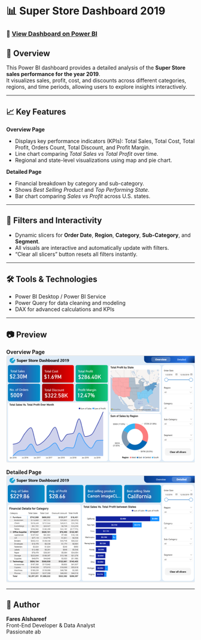 # 📊 Super Store Dashboard 2019

### 🔗 [View Dashboard on Power BI](https://app.powerbi.com/view?r=eyJrIjoiNDI2MjBkNGYtYjYzZi00YTFlLTkxODctZGJlOTcwYzFlNjJhIiwidCI6IjJiYjZlNWJjLWMxMDktNDdmYi05NDMzLWMxYzZmNGZhMzNmZiIsImMiOjl9&pageName=1296457d27d3552b0364)

## 🧠 Overview
This Power BI dashboard provides a detailed analysis of the **Super Store sales performance for the year 2019**.  
It visualizes sales, profit, cost, and discounts across different categories, regions, and time periods, allowing users to explore insights interactively.

---

## 📈 Key Features
**Overview Page**
- Displays key performance indicators (KPIs): Total Sales, Total Cost, Total Profit, Orders Count, Total Discount, and Profit Margin.  
- Line chart comparing *Total Sales vs Total Profit* over time.  
- Regional and state-level visualizations using map and pie chart.  

**Detailed Page**
- Financial breakdown by category and sub-category.  
- Shows *Best Selling Product* and *Top Performing State*.  
- Bar chart comparing *Sales vs Profit* across U.S. states.  

---

## 🧩 Filters and Interactivity
- Dynamic slicers for **Order Date**, **Region**, **Category**, **Sub-Category**, and **Segment**.  
- All visuals are interactive and automatically update with filters.  
- “Clear all slicers” button resets all filters instantly.  

---

## 🛠️ Tools & Technologies
- Power BI Desktop / Power BI Service  
- Power Query for data cleaning and modeling  
- DAX for advanced calculations and KPIs  

---

## 📷 Preview
**Overview Page**  
![Overview Screenshot](Screenshot%202025-10-24%20015016.png)

**Detailed Page**  
![Detailed Screenshot](Screenshot%202025-10-24%20015035.png)

---

## 👤 Author
**Fares Alshareef**  
Front-End Developer & Data Analyst  
Passionate ab
